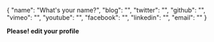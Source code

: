 {
    "name": "What's your name?",
    "blog": "",
    "twitter": "",
    "github": "",
    "vimeo": "",
    "youtube": "",
    "facebook": "",
    "linkedin": "",
    "email": ""
}

**Please! edit your profile**
